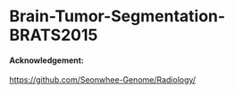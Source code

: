 # Brain-Tumor-Segmentation-BRATS2015

#### Acknowledgement:
https://github.com/Seonwhee-Genome/Radiology/
